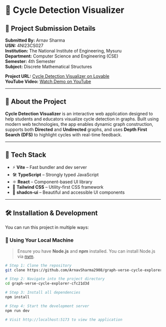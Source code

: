 # 🧠 Cycle Detection Visualizer

## 📘 Project Submission Details

**Submitted By:** Arnav Sharma  
**USN:** 4NI23CS027  
**Institution:** The National Institute of Engineering, Mysuru  
**Department:** Computer Science and Engineering (CSE)  
**Semester:** 4th Semester  
**Subject:** Discrete Mathematical Structures  

**Project URL:** [Cycle Detection Visualizer on Lovable](https://lovable.dev/projects/d325c68e-a9d2-4573-9859-4fbd28c7f0a5)  
**YouTube Video:** [Watch Demo on YouTube](https://youtu.be/sample-link-here)

---

## 🧩 About the Project

**Cycle Detection Visualizer** is an interactive web application designed to help students and educators visualize cycle detection in graphs. Built using modern web technologies, the app enables dynamic graph construction, supports both **Directed** and **Undirected** graphs, and uses **Depth First Search (DFS)** to highlight cycles with real-time feedback.

---

## 🚀 Tech Stack

- ⚡ **Vite** – Fast bundler and dev server
- 🛠️ **TypeScript** – Strongly typed JavaScript
- ⚛️ **React** – Component-based UI library
- 🎨 **Tailwind CSS** – Utility-first CSS framework
- 🧩 **shadcn-ui** – Beautiful and accessible UI components

---

## 🛠️ Installation & Development

You can run this project in multiple ways:

### 🔧 Using Your Local Machine

> Ensure you have **Node.js** and **npm** installed. You can install Node.js via [nvm](https://github.com/nvm-sh/nvm#installing-and-updating).

```sh
# Step 1: Clone the repository
git clone https://github.com/ArnavSharma2908/graph-verse-cycle-explorer-cfc21d3d.git

# Step 2: Navigate into the project directory
cd graph-verse-cycle-explorer-cfc21d3d

# Step 3: Install all dependencies
npm install

# Step 4: Start the development server
npm run dev

# Visit http://localhost:5173 to view the application
```

